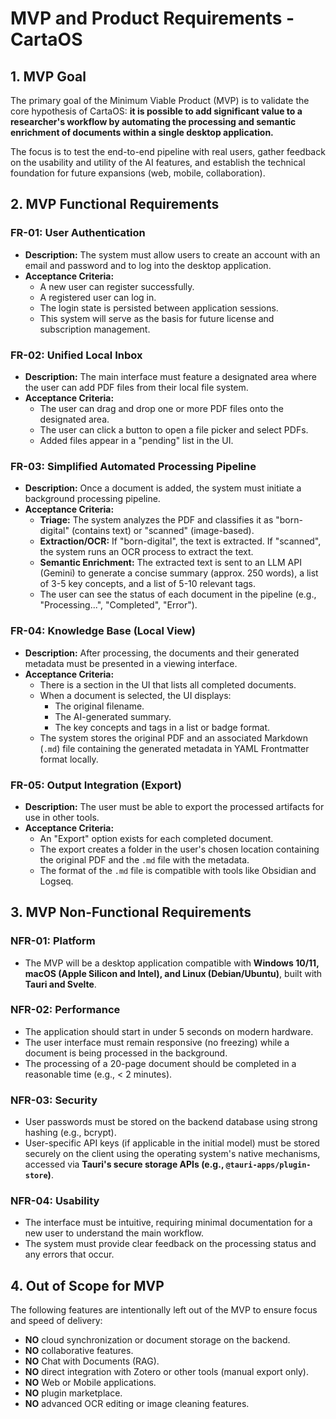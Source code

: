 # MVP and Product Requirements - CartaOS

## 1. MVP Goal

The primary goal of the Minimum Viable Product (MVP) is to validate the core hypothesis of CartaOS: **it is possible to add significant value to a researcher's workflow by automating the processing and semantic enrichment of documents within a single desktop application.**

The focus is to test the end-to-end pipeline with real users, gather feedback on the usability and utility of the AI features, and establish the technical foundation for future expansions (web, mobile, collaboration).

## 2. MVP Functional Requirements

### FR-01: User Authentication
*   **Description:** The system must allow users to create an account with an email and password and to log into the desktop application.
*   **Acceptance Criteria:**
    *   A new user can register successfully.
    *   A registered user can log in.
    *   The login state is persisted between application sessions.
    *   This system will serve as the basis for future license and subscription management.

### FR-02: Unified Local Inbox
*   **Description:** The main interface must feature a designated area where the user can add PDF files from their local file system.
*   **Acceptance Criteria:**
    *   The user can drag and drop one or more PDF files onto the designated area.
    *   The user can click a button to open a file picker and select PDFs.
    *   Added files appear in a "pending" list in the UI.

### FR-03: Simplified Automated Processing Pipeline
*   **Description:** Once a document is added, the system must initiate a background processing pipeline.
*   **Acceptance Criteria:**
    *   **Triage:** The system analyzes the PDF and classifies it as "born-digital" (contains text) or "scanned" (image-based).
    *   **Extraction/OCR:** If "born-digital", the text is extracted. If "scanned", the system runs an OCR process to extract the text.
    *   **Semantic Enrichment:** The extracted text is sent to an LLM API (Gemini) to generate a concise summary (approx. 250 words), a list of 3-5 key concepts, and a list of 5-10 relevant tags.
    *   The user can see the status of each document in the pipeline (e.g., "Processing...", "Completed", "Error").

### FR-04: Knowledge Base (Local View)
*   **Description:** After processing, the documents and their generated metadata must be presented in a viewing interface.
*   **Acceptance Criteria:**
    *   There is a section in the UI that lists all completed documents.
    *   When a document is selected, the UI displays:
        *   The original filename.
        *   The AI-generated summary.
        *   The key concepts and tags in a list or badge format.
    *   The system stores the original PDF and an associated Markdown (`.md`) file containing the generated metadata in YAML Frontmatter format locally.

### FR-05: Output Integration (Export)
*   **Description:** The user must be able to export the processed artifacts for use in other tools.
*   **Acceptance Criteria:**
    *   An "Export" option exists for each completed document.
    *   The export creates a folder in the user's chosen location containing the original PDF and the `.md` file with the metadata.
    *   The format of the `.md` file is compatible with tools like Obsidian and Logseq.

## 3. MVP Non-Functional Requirements

### NFR-01: Platform
*   The MVP will be a desktop application compatible with **Windows 10/11, macOS (Apple Silicon and Intel), and Linux (Debian/Ubuntu)**, built with **Tauri and Svelte**.

### NFR-02: Performance
*   The application should start in under 5 seconds on modern hardware.
*   The user interface must remain responsive (no freezing) while a document is being processed in the background.
*   The processing of a 20-page document should be completed in a reasonable time (e.g., < 2 minutes).

### NFR-03: Security
*   User passwords must be stored on the backend database using strong hashing (e.g., bcrypt).
*   User-specific API keys (if applicable in the initial model) must be stored securely on the client using the operating system's native mechanisms, accessed via **Tauri's secure storage APIs (e.g., `@tauri-apps/plugin-store`)**.

### NFR-04: Usability
*   The interface must be intuitive, requiring minimal documentation for a new user to understand the main workflow.
*   The system must provide clear feedback on the processing status and any errors that occur.

## 4. Out of Scope for MVP

The following features are intentionally left out of the MVP to ensure focus and speed of delivery:

*   **NO** cloud synchronization or document storage on the backend.
*   **NO** collaborative features.
*   **NO** Chat with Documents (RAG).
*   **NO** direct integration with Zotero or other tools (manual export only).
*   **NO** Web or Mobile applications.
*   **NO** plugin marketplace.
*   **NO** advanced OCR editing or image cleaning features.